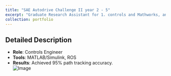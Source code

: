 ```yaml
---
title: "SAE Autodrive Challenge II year 2 - 5"
excerpt: "Graduate Research Assistant for 1. controls and Mathworks, and 2. safety and testing teams. <br/><img src='/images/portfolio1/adii_team18.jpg' width='500' height='300'>"
collection: portfolio
---
```


## Detailed Description
- **Role**: Controls Engineer  
- **Tools**: MATLAB/Simulink, ROS  
- **Results**: Achieved 95% path tracking accuracy.  
![Image](/images/portfolio1/adii_team18.jpg)
